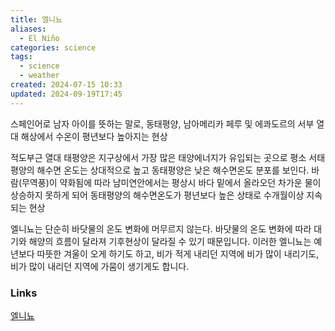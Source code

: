 ```yaml
---
title: 엘니뇨
aliases:
  - El Niño
categories: science
tags:
  - science
  - weather
created: 2024-07-15 10:33
updated: 2024-09-19T17:45
---
```

스페인어로 남자 아이를 뜻하는 말로, 동태평양, 남아메리카 페루 및 에콰도르의 서부 열대 해상에서 수온이 평년보다 높아지는 현상

적도부근 열대 태평양은 지구상에서 가장 많은 태양에너지가 유입되는 곳으로 평소 서태평양의 해수면 온도는 상대적으로 높고 동태평양은 낮은 해수면온도 분포를 보인다.
바람(무역풍)이 약화됨에 따라 남미연안에서는 평상시 바다 밑에서 올라오던 차가운 물이 상승하지 못하게 되어 동태평양의 해수면온도가 평년보다 높은 상태로 수개월이상 지속되는 현상

엘니뇨는 단순히 바닷물의 온도 변화에 머무르지 않는다. 바닷물의 온도 변화에 따라 대기와 해양의 흐름이 달라져 기후현상이 달라질 수 있기 때문입니다. 이러한 엘니뇨는 예년보다 따뜻한 겨울이 오게 하기도 하고, 비가 적게 내리던 지역에 비가 많이 내리기도, 비가 많이 내리던 지역에 가뭄이 생기게도 합니다.

### Links

[엘니뇨](https://www.kma.go.kr/kids/233.jsp)
